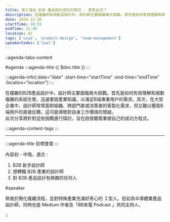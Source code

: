 ```yaml
---
title: 深入淺出 B2B 產品設計成功方程式 - 真有此式？
description: 在複雜的B2B產品設計中，設計師主要面臨兩大挑戰。首先是如何有效理解和規劃複雜的系統生態，迅速鞏固產業知識，以滿足B端專業用戶的需求。其次，在大型企業中，設計師常常面對組織、跨部門甚或決策者的客製化需求，但又難以獲取B端用戶的直接反饋，這可能導致對自身工作價值的懷疑。此次分享將針對這些挑戰進行探討，旨在啟發聽眾重塑自己的成功方程式。
date: 2024-12-28
startTime: 10:55
endTime: 11:40
location: A2
tags: ['uiux', 'product-design', 'team-management']
speakerCodes: ['seal']
---
```


::agenda-tabs-content
<!--議程資訊-->
#agenda
:::agenda-title
{{ $doc.title }}
:::

:::agenda-info{:date="date" :start-time="startTime" :end-time="endTime" :location="location"}
:::

<!--議程資訊(內容)-->
在複雜的B2B產品設計中，設計師主要面臨兩大挑戰。首先是如何有效理解和規劃複雜的系統生態，迅速鞏固產業知識，以滿足B端專業用戶的需求。其次，在大型企業中，設計師常常面對組織、跨部門甚或決策者的客製化需求，但又難以獲取B端用戶的直接反饋，這可能導致對自身工作價值的懷疑。<br>
此次分享將針對這些挑戰進行探討，旨在啟發聽眾重塑自己的成功方程式。

:::agenda-content-tags
:::

---

:::agenda-title
目標會眾
:::

<!--目標會眾(內容)-->
內容初 - 中階，適合 :
1. B2B 新手設計師
2. 想轉職 B2B 產業的設計師
3. 對 B2B 產品設計有興趣的任何人

<!--講者介紹-->
#speaker
<!--講者介紹(內容)-->
熱衷於簡化複雜流程，且對特殊產業充滿好奇心的 Ｉ型人。目前為半導體業產品設計師，同時也是 Medium 作者及「BB來電 Podcast 」共同主持人。

::
